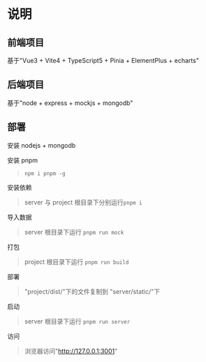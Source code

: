 # 说明

## 前端项目

基于"Vue3 + Vite4 + TypeScript5 + Pinia + ElementPlus + echarts"

## 后端项目

基于"node + express + mockjs + mongodb"

## 部署

安装 nodejs + mongodb

安装 pnpm

> `npm i pnpm -g`

安装依赖

> server 与 project 根目录下分别运行`pnpm i`

导入数据

> server 根目录下运行 `pnpm run mock`

打包

> project 根目录下运行 `pnpm run build`

部署

> "project/dist/"下的文件复制到 "server/static/"下

启动

> server 根目录下运行 `pnpm run server`

访问

> 浏览器访问"http://127.0.0.1:3001"
